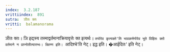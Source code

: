 ```yaml
---
index:  3.2.187
vrittiindex:  891
sutra:  ञीतः क्तः
vritti:  balamanorama 
---
```


ञीतः क्तः। ञि इद्यस्य तस्माद्वर्तमानाक्रियावृत्तेः क्त इत्यर्थः। `तयोरेव कृत्यक्ते'ति भावकर्मणोरेव भूते विहितः क्तो वर्तमाने न प्राप्नोतीत्यारम्भः। क्ष्विण्ण इति। `आदिश्चे'ति नेट्। इद्ध इति। �आईदितः' इति नेट्। 

